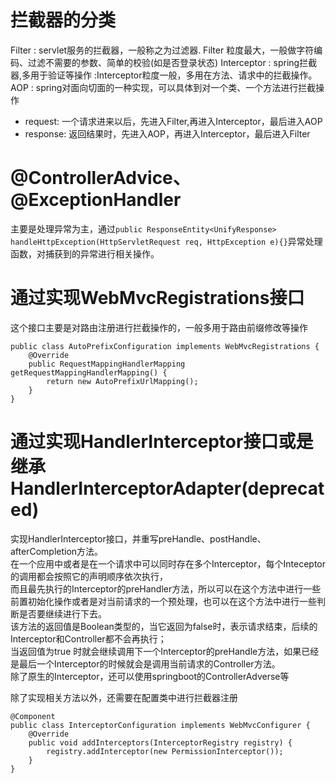 # 拦截器的分类
Filter : servlet服务的拦截器，一般称之为过滤器.
         Filter 粒度最大，一般做字符编码、过滤不需要的参数、简单的校验(如是否登录状态)
Interceptor : spring拦截器,多用于验证等操作
            :Interceptor粒度一般，多用在方法、请求中的拦截操作。
AOP : spring对面向切面的一种实现，可以具体到对一个类、一个方法进行拦截操作

* request: 一个请求进来以后，先进入Filter,再进入Interceptor，最后进入AOP
* response: 返回结果时，先进入AOP，再进入Interceptor，最后进入Filter

# @ControllerAdvice、@ExceptionHandler
主要是处理异常为主，通过`public ResponseEntity<UnifyResponse> handleHttpException(HttpServletRequest req, HttpException e){}`异常处理函数，对捕获到的异常进行相关操作。

# 通过实现WebMvcRegistrations接口
这个接口主要是对路由注册进行拦截操作的，一般多用于路由前缀修改等操作
```
public class AutoPrefixConfiguration implements WebMvcRegistrations {
    @Override
    public RequestMappingHandlerMapping getRequestMappingHandlerMapping() {
        return new AutoPrefixUrlMapping();
    }
}
```

# 通过实现HandlerInterceptor接口或是继承HandlerInterceptorAdapter(deprecated)
实现HandlerInterceptor接口，并重写preHandle、postHandle、afterCompletion方法。  
在一个应用中或者是在一个请求中可以同时存在多个Interceptor，每个Inteceptor的调用都会按照它的声明顺序依次执行，  
而且最先执行的Interceptor的preHandler方法，所以可以在这个方法中进行一些前置初始化操作或者是对当前请求的一个预处理，也可以在这个方法中进行一些判断是否要继续进行下去。   
该方法的返回值是Boolean类型的，当它返回为false时，表示请求结束，后续的Interceptor和Controller都不会再执行；  
当返回值为true 时就会继续调用下一个Interceptor的preHandle方法，如果已经是最后一个Interceptor的时候就会是调用当前请求的Controller方法。  
除了原生的Interceptor，还可以使用springboot的ControllerAdverse等  

除了实现相关方法以外，还需要在配置类中进行拦截器注册
```
@Component
public class InterceptorConfiguration implements WebMvcConfigurer {
    @Override
    public void addInterceptors(InterceptorRegistry registry) {
        registry.addInterceptor(new PermissionInterceptor());
    }
}
```
